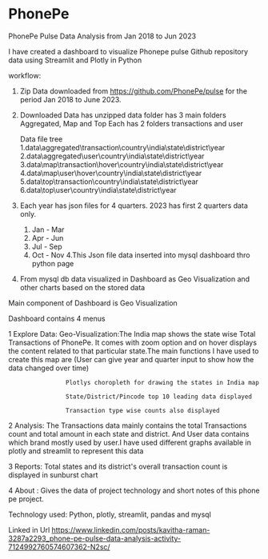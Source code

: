# PhonePe
PhonePe Pulse Data Analysis from Jan 2018 to Jun 2023

I have created a dashboard to visualize Phonepe pulse Github repository data using Streamlit and Plotly in Python

workflow:
1. Zip Data downloaded from https://github.com/PhonePe/pulse for the period Jan 2018 to June 2023. 
2. Downloaded Data has unzipped
    data folder has 3 main folders  Aggregated, Map and Top 
    Each has 2 folders transactions and user

    Data file tree
        1.data\aggregated\transaction\country\india\state\district\year
        2.data\aggregated\user\country\india\state\district\year
        3.data\map\transaction\hover\country\india\state\district\year
        4.data\map\user\hover\country\india\state\district\year
        5.data\top\transaction\country\india\state\district\year
        6.data\top\user\country\india\state\district\year

3. Each year has json files for 4 quarters. 2023 has first 2 quarters data only.
    1. Jan - Mar
    2. Apr - Jun
    3. Jul - Sep
    4. Oct - Nov 
4.This Json file data inserted into mysql dashboard thro python page

5. From mysql db data visualized in Dashboard as Geo Visualization and other charts based on the stored data

Main component of Dashboard is Geo Visualization

Dashboard contains 4 menus

1 Explore Data: 
Geo-Visualization:The India map shows the state wise Total Transactions of PhonePe.
                  It comes with zoom option and on hover displays the content related to that particular state.The                       main functions I have used to create this map are (User can give year and quarter input to show how                     the data changed over time)
                  
                    Plotlys choropleth for drawing the states in India map  

                    State/District/Pincode top 10 leading data displayed

                    Transaction type wise counts also displayed

2 Analysis: The Transactions data mainly contains the total Transactions count and total amount in each state and district.
            And User data contains which brand mostly used by user.I have used different graphs available in plotly and streamlit to represent this data

3 Reports:  Total states and its district's overall transaction count is displayed in sunburst chart

4 About : Gives the data of project technology and short notes of this phone pe project.

Technology used: Python, plotly, streamlit, pandas and mysql

Linked in Url
https://www.linkedin.com/posts/kavitha-raman-3287a2293_phone-pe-pulse-data-analysis-activity-7124992760574607362-N2sc/
